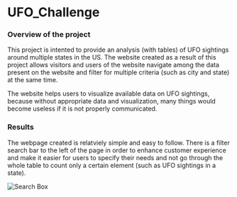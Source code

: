 # UFO_Challenge

### Overview of the project
This project is intented to provide an analysis (with tables) of UFO sightings around multiple states in the US. 
The website created as a result of this project allows visitors and users of the website navigate among the data present on the website and filter for multiple criteria (such as city and state) at the same time.

The website helps users to visualize available data on UFO sightings, because without appropriate data and visualization, many things would become useless if it is not properly communicated.

### Results
The webpage created is relatviely simple and easy to follow. There is a filter search bar to the left of the page in order to enhance customer experience and make it easier for users to specify their needs and not go through the whole table to count only a certain element (such as UFO sightings in a state).

<img src="/static/images/Filter.PNG" alt="Search Box" title="Search">
